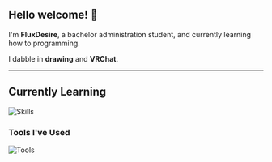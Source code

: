 ## Hello welcome! 👋
I'm **FluxDesire**, a bachelor administration student, and currently learning how to programming.

I dabble in **drawing** and **VRChat**.

---

## Currently Learning
![Skills](https://skillicons.dev/icons?i=py,arduino,vscode)

### Tools I've Used
![Tools](https://skillicons.dev/icons?=notion,obsidian)
<!--
**FluxDesire/FluxDesire** is a ✨ _special_ ✨ repository because its `README.md` (this file) appears on your GitHub profile.

Here are some ideas to get you started:

- 🔭 I’m currently working on ...
- 🌱 I’m currently learning ...
- 👯 I’m looking to collaborate on ...
- 🤔 I’m looking for help with ...
- 💬 Ask me about ...
- 📫 How to reach me: ...
- 😄 Pronouns: ...
- ⚡ Fun fact: ...
-->
